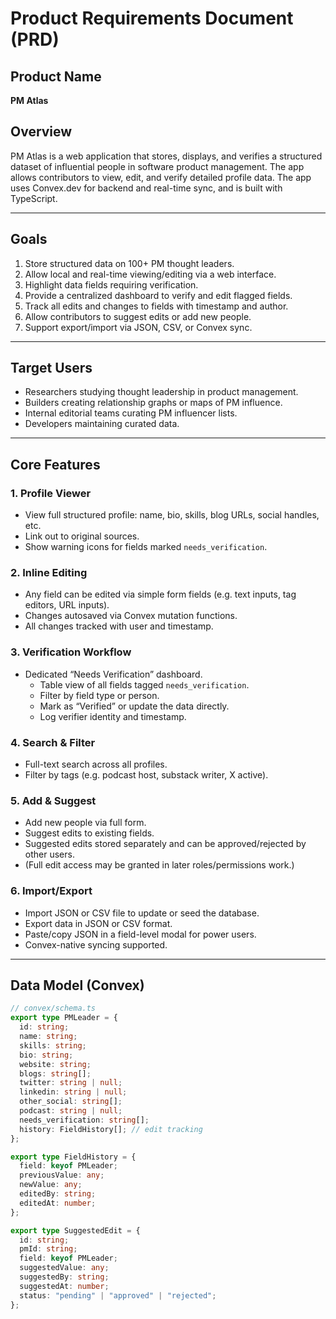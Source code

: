 # Product Requirements Document (PRD)

## Product Name
**PM Atlas**

## Overview
PM Atlas is a web application that stores, displays, and verifies a structured dataset of influential people in software product management. The app allows contributors to view, edit, and verify detailed profile data. The app uses Convex.dev for backend and real-time sync, and is built with TypeScript.

---

## Goals

1. Store structured data on 100+ PM thought leaders.
2. Allow local and real-time viewing/editing via a web interface.
3. Highlight data fields requiring verification.
4. Provide a centralized dashboard to verify and edit flagged fields.
5. Track all edits and changes to fields with timestamp and author.
6. Allow contributors to suggest edits or add new people.
7. Support export/import via JSON, CSV, or Convex sync.

---

## Target Users

- Researchers studying thought leadership in product management.
- Builders creating relationship graphs or maps of PM influence.
- Internal editorial teams curating PM influencer lists.
- Developers maintaining curated data.

---

## Core Features

### 1. **Profile Viewer**
- View full structured profile: name, bio, skills, blog URLs, social handles, etc.
- Link out to original sources.
- Show warning icons for fields marked `needs_verification`.

### 2. **Inline Editing**
- Any field can be edited via simple form fields (e.g. text inputs, tag editors, URL inputs).
- Changes autosaved via Convex mutation functions.
- All changes tracked with user and timestamp.

### 3. **Verification Workflow**
- Dedicated “Needs Verification” dashboard.
  - Table view of all fields tagged `needs_verification`.
  - Filter by field type or person.
  - Mark as “Verified” or update the data directly.
  - Log verifier identity and timestamp.

### 4. **Search & Filter**
- Full-text search across all profiles.
- Filter by tags (e.g. podcast host, substack writer, X active).

### 5. **Add & Suggest**
- Add new people via full form.
- Suggest edits to existing fields.
- Suggested edits stored separately and can be approved/rejected by other users.
- (Full edit access may be granted in later roles/permissions work.)

### 6. **Import/Export**
- Import JSON or CSV file to update or seed the database.
- Export data in JSON or CSV format.
- Paste/copy JSON in a field-level modal for power users.
- Convex-native syncing supported.

---

## Data Model (Convex)

```ts
// convex/schema.ts
export type PMLeader = {
  id: string;
  name: string;
  skills: string;
  bio: string;
  website: string;
  blogs: string[];
  twitter: string | null;
  linkedin: string | null;
  other_social: string[];
  podcast: string | null;
  needs_verification: string[];
  history: FieldHistory[]; // edit tracking
};

export type FieldHistory = {
  field: keyof PMLeader;
  previousValue: any;
  newValue: any;
  editedBy: string;
  editedAt: number;
};

export type SuggestedEdit = {
  id: string;
  pmId: string;
  field: keyof PMLeader;
  suggestedValue: any;
  suggestedBy: string;
  suggestedAt: number;
  status: "pending" | "approved" | "rejected";
};